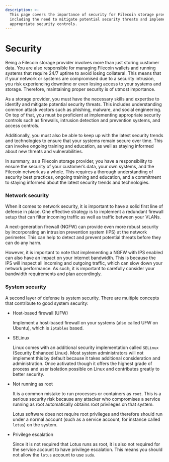 ```yaml
---
description: >-
  This page covers the importance of security for Filecoin storage providers,
  including the need to mitigate potential security threats and implement
  appropriate security controls.
---
```


# Security

Being a Filecoin storage provider involves more than just storing customer data. You are also responsible for managing Filecoin wallets and running systems that require 24/7 uptime to avoid losing collateral. This means that if your network or systems are compromised due to a security intrusion, you risk experiencing downtime or even losing access to your systems and storage. Therefore, maintaining proper security is of utmost importance.

As a storage provider, you must have the necessary skills and expertise to identify and mitigate potential security threats. This includes understanding common attack vectors such as phishing, malware, and social engineering. On top of that, you must be proficient at implementing appropriate security controls such as firewalls, intrusion detection and prevention systems, and access controls.

Additionally, you must also be able to keep up with the latest security trends and technologies to ensure that your systems remain secure over time. This can involve ongoing training and education, as well as staying informed about new threats and vulnerabilities.

In summary, as a Filecoin storage provider, you have a responsibility to ensure the security of your customer’s data, your own systems, and the Filecoin network as a whole. This requires a thorough understanding of security best practices, ongoing training and education, and a commitment to staying informed about the latest security trends and technologies.

### Network security

When it comes to network security, it is important to have a solid first line of defense in place. One effective strategy is to implement a redundant firewall setup that can filter incoming traffic as well as traffic between your VLANs.

A next-generation firewall (NGFW) can provide even more robust security by incorporating an intrusion prevention system (IPS) at the network perimeter. This can help to detect and prevent potential threats before they can do any harm.

However, it is important to note that implementing a NGFW with IPS enabled can also have an impact on your internet bandwidth. This is because the IPS will inspect all incoming and outgoing traffic, which can slow down your network performance. As such, it is important to carefully consider your bandwidth requirements and plan accordingly.

### System security

A second layer of defense is system security. There are multiple concepts that contribute to good system security:

*   Host-based firewall (UFW)

    Implement a host-based firewall on your systems (also called UFW on Ubuntu), which is `iptables` based.
*   SELinux

    Linux comes with an additional security implementation called `SELinux` (Security Enhanced Linux). Most system administrators will not implement this by default because it takes additional consideration and administration. Once activated though it offers the highest grade of process and user isolation possible on Linux and contributes greatly to better security.
*   Not running as root

    It is a common mistake to run processes or containers as `root`. This is a serious security risk because any attacker who compromises a service running as root automatically obtains root privileges on that system.

    Lotus software does not require root privileges and therefore should run under a normal account (such as a service account, for instance called `lotus`) on the system.
*   Privilege escalation

    Since it is not required that Lotus runs as root, it is also not required for the service account to have privilege escalation. This means you should not allow the `lotus` account to use `sudo`.
